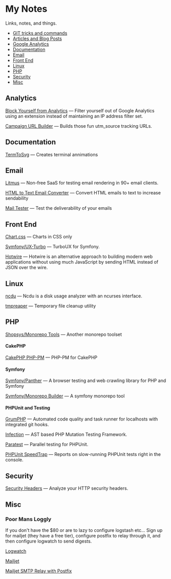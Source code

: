 # My Notes

Links, notes, and things.

- [GIT tricks and commands](git.md)
- [Articles and Blog Posts](articles.md)
- [Google Analytics](#analytics)
- [Documentation](#documentation)
- [Email](#email)
- [Front End](#front-end)
- [Linux](#linux)
- [PHP](#php)
- [Security](#security)
- [Misc](#misc)

## Analytics

[Block Yourself from Analytics](https://chrome.google.com/webstore/detail/block-yourself-from-analy/fadgflmigmogfionelcpalhohefbnehm?hl=en) — Filter yourself out of Google Analytics using an extension instead of maintaining an IP address filter set. 

[Campaign URL Builder](https://ga-dev-tools.appspot.com/campaign-url-builder/) — Builds those fun utm_source tracking URLs.

## Documentation

[TermToSvg](https://github.com/nbedos/termtosvg) — Creates terminal annimations

## Email

[Litmus](https://litmus.com/) — Non-free SaaS for testing email rendering in 90+ email clients.

[HTML to Text Email Converter](https://templates.mailchimp.com/resources/html-to-text/) — Convert HTML emails to text to increase sendability

[Mail Tester](https://www.mail-tester.com/) — Test the deliverability of your emails

## Front End

[Chart.css](https://github.com/ChartsCSS/charts.css) — Charts in CSS only

[Symfony/UX-Turbo](https://github.com/symfony/ux-turbo) — TurboUX for Symfony.

[Hotwire](https://hotwire.dev/) — Hotwire is an alternative approach to building modern web applications without using much JavaScript by sending HTML instead of JSON over the wire.

## Linux

[ncdu](https://dev.yorhel.nl/ncdu) — Ncdu is a disk usage analyzer with an ncurses interface.

[tmpreaper](http://manpages.ubuntu.com/manpages/bionic/man8/tmpreaper.8.html) — Temporary file cleanup utility

## PHP

[Shopsys/Monorepo Tools](https://github.com/shopsys/monorepo-tools) — Another monorepo toolset

#### CakePHP

[CakePHP PHP-PM](https://github.com/CakeDC/cakephp-phppm) — PHP-PM for CakePHP

#### Symfony

[Symfony/Panther](https://github.com/symfony/panther) — A browser testing and web crawling library for PHP and Symfony

[Symfony/Monorepo Builder](https://github.com/symplify/monorepo-builder) — A symfony monorepo tool

#### PHPUnit and Testing

[GrumPHP](https://github.com/phpro/grumphp) — Automated code quality and task runner for localhosts with integrated git hooks. 

[Infection](https://github.com/infection/infection) — AST based PHP Mutation Testing Framework.

[Paratest](https://github.com/paratestphp/paratest) — Parallel testing for PHPUnit.

[PHPUnit SpeedTrap](https://github.com/johnkary/phpunit-speedtrap) — Reports on slow-running PHPUnit tests right in the console.

## Security

[Security Headers](https://securityheaders.com/) — Analyze your HTTP security headers.

## Misc

### Poor Mans Loggly

If you don't have the $80 or are to lazy to configure logstash etc... Sign up for mailjet (they have a free tier), configure postfix to relay through it, and then configure logwatch to send digests.

[Logwatch](https://www.digitalocean.com/community/tutorials/how-to-install-and-use-logwatch-log-analyzer-and-reporter-on-a-vps)

[Mailjet](https://www.mailjet.com/)

[Mailjet SMTP Relay with Postfix](https://www.linuxbabe.com/mail-server/postfix-smtp-relay)
